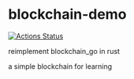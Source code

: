 # blockchain-demo

[![Actions Status](https://github.com/yunwei37/blockchain-demo/workflows/CI/badge.svg)](https://github.com/yunwei37/blockchain-demo/actions)

reimplement blockchain_go in rust

a simple blockchain for learning 
